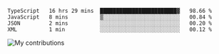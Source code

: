 <!--START_SECTION:waka-->
```text
TypeScript   16 hrs 29 mins  ████████████████████████▓   98.66 % 
JavaScript   8 mins          ▒░░░░░░░░░░░░░░░░░░░░░░░░   00.84 % 
JSON         2 mins          ░░░░░░░░░░░░░░░░░░░░░░░░░   00.20 % 
XML          1 min           ░░░░░░░░░░░░░░░░░░░░░░░░░   00.12 % 
```
<!--END_SECTION:waka-->
<img src="https://github-readme-streak-stats.herokuapp.com/?user=pahas&theme=white" alt="My contributions" />
